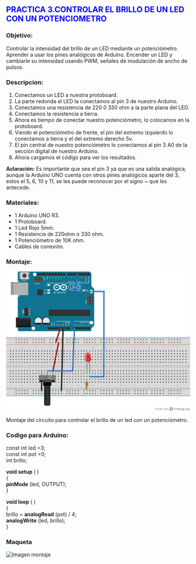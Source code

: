 ## <span style="color:blue;">**PRACTICA 3.CONTROLAR EL BRILLO DE UN LED CON UN POTENCIOMETRO**</span>

### **Objetivo:**
Controlar la intensidad del brillo de un LED mediante un potenciómetro. Aprender a usar los pines analógicos de Arduino. Encender un LED y cambiarle su intensidad usando PWM, señales de modulación de ancho de pulsos.

### **Descripcion:**
 1. Conectamos un LED a nuestra protoboard. 
 2. La parte redonda el LED la conectamos al pin 3 de nuestro Arduino.
 3. Conectamos una resistencia de 220 0 330 ohm a la parte plana del LED.
 4. Conectamos la resistencia a tierra. 
 5. Ahora es tiempo de conectar nuestro potenciómetro, lo colocamos en la  protoboard. 
 6. Viendo el potenciómetro de frente, el pin del extremo izquierdo lo conectamos a tierra y el del extremo derecho 5v. 
 7. El pin central de nuestro potenciómetro lo conectamos al pin 3 A0 de la sección digital de nuestro Arduino. 
 8. Ahora cargamos el código para ver los resultados.      
 
 **Aclaración:** Es importante que sea el pin 3 ya que es una salida analógica, aunque la Arduino UNO cuenta con otros pines analógicos aparte del 3, estos el 5, 6, 10 y 11, se les puede reconocer por el signo ~ que les antecede.
 
### **Materiales:**
-	1 Arduino UNO R3.
-	1 Protoboard. 
-	1 Led Rojo 5mm. 
-	1 Resistencia de 220ohm o 330 ohm. 
-	1 Potenciómetro de 10K ohm. 
-	Cables de conexión.

### **Montaje:**
![Imagen montaje](img/Diseño_práctica_3.png)

Montaje del circuito para controlar el brillo de un led con un potenciómetro.

### **Codigo para Arduino:**

const int led =3;      
const int pot =0;     
int brillo;   

**void setup** ( )    
{   
  **pinMode** (led, OUTPUT);      
}    

**void loop** ( )    
{    
  brillo = **analogRead** (pot) / 4;    
  **analogWrite** (led, brillo);    
}    

### **Maqueta**
![Imagen montaje](img/Diseño_maqueta_3.png)



